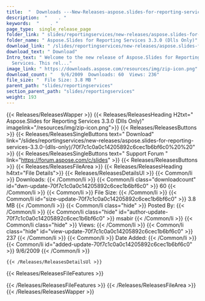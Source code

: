 ```yaml
---
title:  "  Downloads ---New-Releases-aspose.slides-for-reporting-services-3.3.0-(dlls-only) . " 
description:  "    . " 
keywords:  "    . " 
page_type:  single_release_page
folder_link: " slides/reportingservices/new-releases/aspose.slides-for-reporting-services-3.3.0-(dlls-only)/"
folder_name: " Aspose.Slides for Reporting Services 3.3.0 (Dlls Only)"
download_link: " /slides/reportingservices/new-releases/aspose.slides-for-reporting-services-3.3.0-(dlls-only)/70f7c1c0a0c14205892c6cec1b6bf6c0"
download_text: " Download"
Intro_text: " Welcome to the new release of Aspose.Slides for Reporting 
  Services. This rel..."
image_link: " https://downloads.aspose.com/resources/img/zip-icon.png"
download_count: "   9/6/2009  Downloads: 60  Views: 236"
file_size: "  File Size: 3.8 MB "
parent_path: "slides/reportingservices"
section_parent_path: "slides/reportingservices"
weight: 193 
---
```


{{< Releases/ReleasesWapper >}}
  {{< Releases/ReleasesHeading H2txt=" Aspose.Slides for Reporting Services 3.3.0 (Dlls Only)" imagelink="/resources/img/zip-icon.png">}}
  {{< Releases/ReleasesButtons >}}
    {{< Releases/ReleasesSingleButtons text=" Download" link="/slides/reportingservices/new-releases/aspose.slides-for-reporting-services-3.3.0-(dlls-only)/70f7c1c0a0c14205892c6cec1b6bf6c0%20%20" >}}
    {{< Releases/ReleasesSingleButtons text=" Support Forum " link="https://forum.aspose.com/c/slides" >}}
  {{< Releases/ReleasesButtons >}}
  {{< Releases/ReleasesFileArea >}}
    {{< Releases/ReleasesHeading h4txt="File Details">}}
    {{< Releases/ReleasesDetailsUl >}}
            {{< Common/li  >}} Downloads: {{< /Common/li >}} 
      {{< Common/li class="downloadcount" id="dwn-update-70f7c1c0a0c14205892c6cec1b6bf6c0" >}} 60 {{< /Common/li >}} 
      {{< Common/li  >}} File Size: {{< /Common/li >}} 
      {{< Common/li id="size-update-70f7c1c0a0c14205892c6cec1b6bf6c0" >}} 3.8 MB {{< /Common/li >}} 
      {{< Common/li  class="hide" >}} Posted By: {{< /Common/li >}} 
      {{< Common/li class="hide" id="author-update-70f7c1c0a0c14205892c6cec1b6bf6c0" >}} msabir {{< /Common/li >}} 
      {{< Common/li class="hide"  >}} Views: {{< /Common/li >}} 
      {{< Common/li class="hide" id="view-update-70f7c1c0a0c14205892c6cec1b6bf6c0" >}} 237 {{< /Common/li >}} 
      {{< Common/li  >}} Date Added: {{< /Common/li >}} 
      {{< Common/li id="added-update-70f7c1c0a0c14205892c6cec1b6bf6c0" >}} 9/6/2009 {{< /Common/li >}} 

    {{< /Releases/ReleasesDetailsUl >}}

  {{< Releases/ReleasesFileFeatures >}}
      
  {{< /Releases/ReleasesFileFeatures >}}
 {{< /Releases/ReleasesFileArea >}}
{{< /Releases/ReleasesWapper >}}


